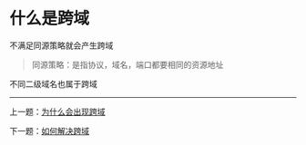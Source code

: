 # 什么是跨域

不满足同源策略就会产生跨域

> 同源策略：是指协议，域名，端口都要相同的资源地址

不同二级域名也属于跨域


---

上一题：[为什么会出现跨域](https://github.com/tolerance-go/keep-learning/blob/master/output/前端/代理/跨域/为什么会出现跨域.md)

下一题：[如何解决跨域](https://github.com/tolerance-go/keep-learning/blob/master/output/前端/代理/跨域/如何解决跨域.md)